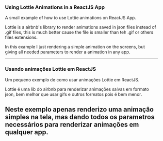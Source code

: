 ### Using Lottie Animations in a ReactJS App

A small example of how to use Lottie animations on ReactJS App.

Lottie is a airbnb's library to render animations saved in json files instead of .gif files, this is much better cause the file is smaller than teh .gif or others files extensions.

In this example I just rendering a simple animation on the screens, but giving all needed parameters to render a animation in any app.

-------

### Usando animações Lottie em ReactJS

Um pequeno exemplo de como usar animações Lottie em ReactJS.

Lottie é uma lib do airbnb para renderizar animações salvas em formato json, bem melhor que usar gifs e outros formatos pois é bem menor.

Neste exemplo apenas renderizo uma animação simples na tela, mas dando todos os parametros necessários para renderizar animações em qualquer app.
-
